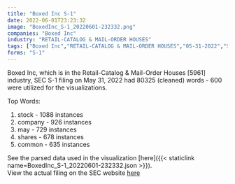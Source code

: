 ```yaml
---
title: "Boxed Inc S-1"
date: 2022-06-01T23:23:32
image: "BoxedInc_S-1_20220601-232332.png"
companies: "Boxed Inc"
industry: "RETAIL-CATALOG & MAIL-ORDER HOUSES"
tags: ["Boxed Inc","RETAIL-CATALOG & MAIL-ORDER HOUSES","05-31-2022","S-1"]
forms: "S-1"
---
```

Boxed Inc, which is in the Retail-Catalog & Mail-Order Houses [5961] industry, SEC S-1 filing on May 31, 2022 had 80325 (cleaned) words - 600 were utilized for the visualizations.

Top Words:
1. stock - 1088 instances
2. company - 926 instances
3. may - 729 instances
4. shares - 678 instances
5. common - 635 instances


See the parsed data used in the visualization [here]({{< staticlink name=BoxedInc_S-1_20220601-232332.json >}}).  
View the actual filing on the SEC website [here](https://www.sec.gov/Archives/edgar/data/1828672/0001104659-22-066688.txt)
